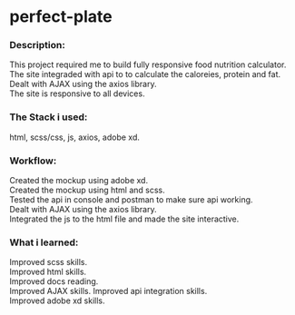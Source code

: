 # perfect-plate
### Description:

This project required me to build fully responsive food nutrition calculator.  
The site integraded with api to to calculate the caloreies, protein and fat.  
Dealt with AJAX using the axios library.  
The site is responsive to all devices.

### The Stack i used:

html, scss/css, js, axios, adobe xd.

### Workflow:

Created the mockup using adobe xd.  
Created the mockup using html and scss.  
Tested the api in console and postman to make sure api working.  
Dealt with AJAX using the axios library.  
Integrated the js to the html file and made the site interactive.

### What i learned:

Improved scss skills.  
Improved html skills.  
Improved docs reading.  
Improved AJAX skills. 
Improved api integration skills.  
Improved adobe xd skills.  
